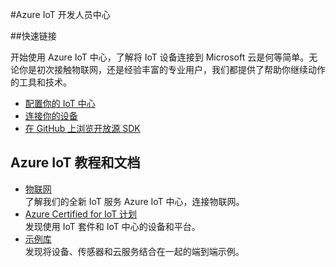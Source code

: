 <properties 
pageTitle="Azure 开发人员中心： Azure IoT" 
description="" 
services="IoT" 
documentationCenter="Develop" 
authors="" 
manager="" 
editor="" />
<tags ms.service="IoT"
    ms.date=""
    wacn.date=""
    />

#Azure IoT 开发人员中心

##快速链接

开始使用 Azure IoT 中心，了解将 IoT 设备连接到 Microsoft 云是何等简单。无论你是初次接触物联网，还是经验丰富的专业用户，我们都提供了帮助你继续动作的工具和技术。 

- [配置你的 IoT 中心](/develop/iot-starter-kits/)
- [连接你的设备](https://azure.microsoft.com/zh-cn/develop/iot/get-started/)
- [在 GitHub 上浏览开放源 SDK](https://github.com/Azure/azure-iot-sdks)


## Azure IoT 教程和文档


- [物联网](/zh-cn/services/iot-hub/)</br>
了解我们的全新 IoT 服务 Azure IoT 中心，连接物联网。
- [Azure Certified for IoT 计划](https://azure.microsoft.com/zh-cn/marketplace/certified-iot-program/)</br>
发现使用 IoT 套件和 IoT 中心的设备和平台。
- [示例库](https://azure.microsoft.com/zh-cn/documentation/samples/?service=iot-hub)</br>
发现将设备、传感器和云服务结合在一起的端到端示例。